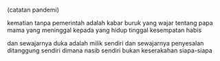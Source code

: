 (catatan pandemi)

kematian tanpa pemerintah
adalah kabar buruk yang wajar
tentang papa mama yang meninggal
kepada yang hidup tinggal kesempatan habis

dan sewajarnya duka adalah milik sendiri
dan sewajarnya penyesalan ditanggung sendiri
dimana nasib sendiri bukan keserakahan siapa-siapa